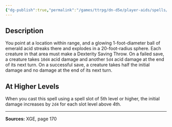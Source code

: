 ```yaml
---
{"dg-publish":true,"permalink":"/games/ttrpg/dn-d5e/player-aids/spells/level-4/vitriolic-sphere/","tags":["TTRPG/DND/5e","verbal","somatic","material","Spell"],"noteIcon":""}
---
```



## Description
You point at a location within range, and a glowing 1-foot-diameter ball of emerald acid streaks there and explodes in a 20-foot-radius sphere.
Each creature in that area must make a Dexterity Saving Throw.
On a failed save, a creature takes `10d4` acid damage and another `5d4` acid damage at the end of its next turn.
On a successful save, a creature takes half the initial damage and no damage at the end of its next turn.

## At Higher Levels
When you cast this spell using a spell slot of 5th level or higher, the initial damage increases by `2d4` for each slot level above 4th.

---

**Sources:** XGE, page 170
